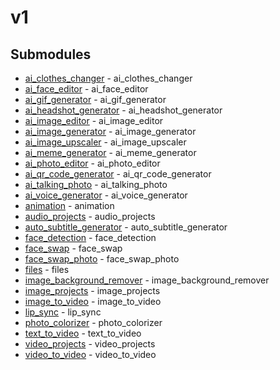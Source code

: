 # v1



## Submodules
- [ai_clothes_changer](ai_clothes_changer/README.md) - ai_clothes_changer
- [ai_face_editor](ai_face_editor/README.md) - ai_face_editor
- [ai_gif_generator](ai_gif_generator/README.md) - ai_gif_generator
- [ai_headshot_generator](ai_headshot_generator/README.md) - ai_headshot_generator
- [ai_image_editor](ai_image_editor/README.md) - ai_image_editor
- [ai_image_generator](ai_image_generator/README.md) - ai_image_generator
- [ai_image_upscaler](ai_image_upscaler/README.md) - ai_image_upscaler
- [ai_meme_generator](ai_meme_generator/README.md) - ai_meme_generator
- [ai_photo_editor](ai_photo_editor/README.md) - ai_photo_editor
- [ai_qr_code_generator](ai_qr_code_generator/README.md) - ai_qr_code_generator
- [ai_talking_photo](ai_talking_photo/README.md) - ai_talking_photo
- [ai_voice_generator](ai_voice_generator/README.md) - ai_voice_generator
- [animation](animation/README.md) - animation
- [audio_projects](audio_projects/README.md) - audio_projects
- [auto_subtitle_generator](auto_subtitle_generator/README.md) - auto_subtitle_generator
- [face_detection](face_detection/README.md) - face_detection
- [face_swap](face_swap/README.md) - face_swap
- [face_swap_photo](face_swap_photo/README.md) - face_swap_photo
- [files](files/README.md) - files
- [image_background_remover](image_background_remover/README.md) - image_background_remover
- [image_projects](image_projects/README.md) - image_projects
- [image_to_video](image_to_video/README.md) - image_to_video
- [lip_sync](lip_sync/README.md) - lip_sync
- [photo_colorizer](photo_colorizer/README.md) - photo_colorizer
- [text_to_video](text_to_video/README.md) - text_to_video
- [video_projects](video_projects/README.md) - video_projects
- [video_to_video](video_to_video/README.md) - video_to_video

